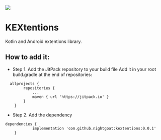 [![](https://jitpack.io/v/NightGoat/KEXtentions.svg)](https://jitpack.io/#NightGoat/KEXtentions)
# KEXtentions
Kotlin and Android extentions library.

## How to add it:
* Step 1. Add the JitPack repository to your build file
Add it in your root build.gradle at the end of repositories:
```
  allprojects {
		repositories {
			...
			maven { url 'https://jitpack.io' }
		}
	}
```
* Step 2. Add the dependency
```
dependencies {
	        implementation 'com.github.nightgoat:kextentions:0.0.1'
	}
```
